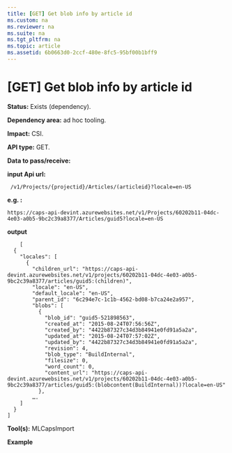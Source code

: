 ```yaml
---
title: [GET] Get blob info by article id
ms.custom: na
ms.reviewer: na
ms.suite: na
ms.tgt_pltfrm: na
ms.topic: article
ms.assetid: 6b0663d0-2ccf-480e-8fc5-95bf00b1bff9
---
```

# [GET] Get blob info by article id
**Status:** Exists (dependency).
 
**Dependency area:** ad hoc tooling.
 
**Impact:** CSI.
 
**API type:** GET.
 
**Data to pass/receive:** 

**input	Api url:**
```
 /v1/Projects/{projectid}/Articles/(articleid}?locale=en-US
```
 
**e.g. :** 
```
https://caps-api-devint.azurewebsites.net/v1/Projects/60202b11-04dc-4e03-a0b5-9bc2c39a8377/Articles/guid5?locale=en-US
```
**output**
```
	[
  {
    "locales": [
      {
        "children_url": "https://caps-api-devint.azurewebsites.net/v1/projects/60202b11-04dc-4e03-a0b5-9bc2c39a8377/articles/guid5:(children)",
        "locale": "en-US",
        "default_locale": "en-US",
        "parent_id": "6c294e7c-1c1b-4562-bd08-b7ca24e2a957",
        "blobs": [
          {
            "blob_id": "guid5-521898563",
            "created_at": "2015-08-24T07:56:56Z",
            "created_by": "4422b87327c34d3b84941e0fd91a5a2a",
            "updated_at": "2015-08-24T07:57:02Z",
            "updated_by": "4422b87327c34d3b84941e0fd91a5a2a",
            "revision": 4,
            "blob_type": "BuildInternal",
            "filesize": 0,
            "word_count": 0,
            "content_url": "https://caps-api-devint.azurewebsites.net/v1/projects/60202b11-04dc-4e03-a0b5-9bc2c39a8377/articles/guid5:(blobcontent(BuildInternal))?locale=en-US"
          },
        ….
    ]
  }
]
 ```
**Tool(s):** MLCapsImport

**Example**
